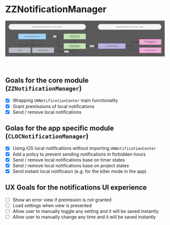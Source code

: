 # ZZNotificationManager

![Diagram - click to zoom](/DOCS/Diagram.png)

<br>

## Goals for the core module (`ZZNotificationManager`)
- [x] Wrapping `UNNotificationCenter` main functionality 
- [x] Grant premissions of local notifications
- [x] Send / remove local notifications

## Golas for the app specific module (`CLOCNotificationManager`)
- [x] Using iOS local notifications without importing `UNNotificationCenter`
- [x] Add a policy to prevent sending notifications in forbidden hours
- [x] Send / remove local notifications base on timer states
- [x] Send / remove local notifications base on project states
- [x] Send instant local notificaion (e.g. for the killer mode in the app)

## UX Goals for the notifications UI experience 
- [ ] Show an error view if premission is not granted
- [ ] Load settings when view is presented
- [ ] Allow user to manually toggle any setting and it will be saved instantly
- [ ] Allow user to manually change any time and it will be saved instantly
